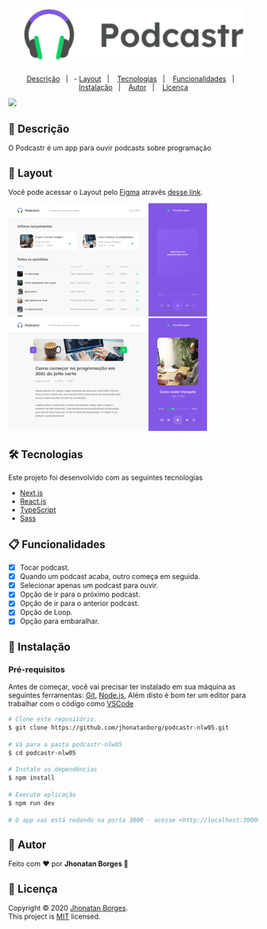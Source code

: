<h1 align="center">
  <img width="450px" src="./.github/logo.svg" />
  <br />
</h1>
<p align="center">
  <a href="#page_facing_up-descrição">Descrição</a>&nbsp;&nbsp;&nbsp;|&nbsp;&nbsp;&nbsp;-
  <a href="#art-Layout">Layout</a>&nbsp;&nbsp;&nbsp;|&nbsp;&nbsp;&nbsp;
  <a href="#-tecnologias">Tecnologias</a>&nbsp;&nbsp;&nbsp;|&nbsp;&nbsp;&nbsp;
  <a href="#clipboard-Funcionalidades">Funcionalidades</a>&nbsp;&nbsp;&nbsp;|&nbsp;&nbsp;&nbsp;
  <a href="#closed_book-instalação">Instalação</a>&nbsp;&nbsp;&nbsp;|&nbsp;&nbsp;&nbsp;
  <a href="#man-Autor">Autor</a>&nbsp;&nbsp;&nbsp;|&nbsp;&nbsp;&nbsp;
  <a href="#memo-Licença">Licença</a>
</p>

<img src="./.github/assets/logo.svg" />

## :page_facing_up: Descrição

O Podcastr é um app para ouvir podcasts sobre programação

## :art: Layout

Você pode acessar o Layout pelo <a href="https://www.figma.com">Figma<a> atravês <a href="https://www.figma.com/file/5KchzYko8NeeV0suqrSi6x/Podcastr-(Copy)?node-id=199599%3A1028">desse link<a>.

<div>
   <img src="./.github/screenshot-1.png" width="400px">
   <img src="./.github/screenshot-2.png" width="400px">
</div>

## 🛠 Tecnologias

Este projeto foi desenvolvido com as seguintes tecnologias

-   [Next.js](https://nextjs.org/)
-   [React.js](https://pt-br.reactjs.org/)
-   [TypeScript](https://www.typescriptlang.org/)
-   [Sass](https://sass-lang.com/)

## :clipboard: Funcionalidades

-   [x] Tocar podcast.
-   [x] Quando um podcast acaba, outro começa em seguida.
-   [x] Selecionar apenas um podcast para ouvir.
-   [x] Opção de ir para o próximo podcast.
-   [x] Opção de ir para o anterior podcast.
-   [x] Opção de Loop.
-   [x] Opção para embaralhar.

## :closed_book: Instalação

### Pré-requisitos

Antes de começar, você vai precisar ter instalado em sua máquina as seguintes ferramentas:
[Git](https://git-scm.com), [Node.js](https://nodejs.org/en/), Além disto é bom ter um editor para trabalhar com o código como [VSCode](https://code.visualstudio.com/)

```bash
# Clone este repositório.
$ git clone https://github.com/jhonatanborg/podcastr-nlw05.git

# Vá para a pasta podcastr-nlw05
$ cd podcastr-nlw05

# Instale as dependências
$ npm install

# Execute aplicação
$ npm run dev

# O app vai está rodando na porta 3000 - acesse <http://localhost:3000>
```

## :man: Autor

Feito com ❤️ por <strong>Jhonatan Borges 🚀</strong>

## :memo: Licença

Copyright © 2020 [Jhonatan Borges](https://github.com/jhonatanborg).<br />
This project is [MIT](./.github/LICENSE.txt) licensed.
